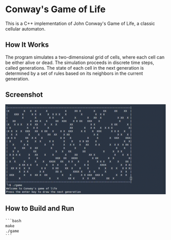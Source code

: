 # Conway's Game of Life

This is a C++ implementation of John Conway's Game of Life, a classic cellular automaton.

## How It Works

The program simulates a two-dimensional grid of cells, where each cell can be either alive or dead. The simulation proceeds in discrete time steps, called generations. The state of each cell in the next generation is determined by a set of rules based on its neighbors in the current generation.

## Screenshot

![Game of Life Screenshot](game.gif)

## How to Build and Run

    ```bash
    make
    ./game
    ```
